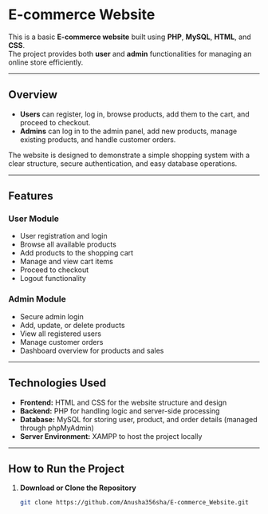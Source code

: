 #  E-commerce Website

This is a basic **E-commerce website** built using **PHP**, **MySQL**, **HTML**, and **CSS**.  
The project provides both **user** and **admin** functionalities for managing an online store efficiently.

---

## Overview

- **Users** can register, log in, browse products, add them to the cart, and proceed to checkout.  
- **Admins** can log in to the admin panel, add new products, manage existing products, and handle customer orders.

The website is designed to demonstrate a simple shopping system with a clear structure, secure authentication, and easy database operations.

---

## Features

### User Module
- User registration and login  
- Browse all available products  
- Add products to the shopping cart  
- Manage and view cart items  
- Proceed to checkout 
- Logout functionality  

### Admin Module
- Secure admin login  
- Add, update, or delete products  
- View all registered users  
- Manage customer orders  
- Dashboard overview for products and sales  

---

## Technologies Used

- **Frontend:** HTML and CSS for the website structure and design  
- **Backend:** PHP for handling logic and server-side processing  
- **Database:** MySQL for storing user, product, and order details (managed through phpMyAdmin)  
- **Server Environment:** XAMPP to host the project locally  

---

## How to Run the Project

1. **Download or Clone the Repository**
   ```bash
   git clone https://github.com/Anusha356sha/E-commerce_Website.git
